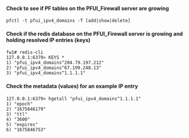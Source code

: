 
#### Check to see if PF tables on the PFUI_Firewall server are growing
`pfctl -t pfui_ipv4_domains -T [add|show|delete]`

#### Check if the redis database on the PFUI_Firewall server is growing and holding resolved IP entries (keys)
```
fw1# redis-cli
127.0.0.1:6379> KEYS *
1) "pfui_ipv4_domains^204.79.197.212"
2) "pfui_ipv4_domains^67.199.248.13"
3) "pfui_ipv4_domains^1.1.1.1"
```

#### Check the metadata (values) for an example IP entry
```
127.0.0.1:6379> hgetall "pfui_ipv4_domains^1.1.1.1"
1) "epoch"
2) "1675846179"
3) "ttl"
4) "3600"
5) "expires"
6) "1675846753"
```

